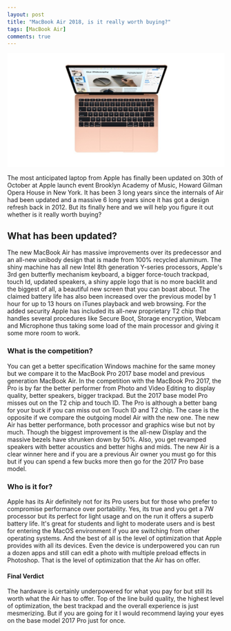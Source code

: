 ```yaml
---
layout: post
title: "MacBook Air 2018, is it really worth buying?"
tags: [MacBook Air]
comments: true
---
```


![MacBook Air 2018](/images/macbook-air.jpg)

The most anticipated laptop from Apple has finally been updated on 30th of October at Apple launch event  Brooklyn Academy of Music, Howard Gilman Opera House in New York. It has been 3 long years since the internals of Air had been updated and a massive 6 long years since it has got a design refresh back in 2012. But its finally here and we will help you figure it out whether is it really worth buying?


## What has been updated?

The new MacBook Air has massive improvements over its predecessor and an all-new unibody design that is made from 100% recycled aluminum. The shiny machine has all new Intel 8th generation Y-series processors, Apple's 3rd gen butterfly mechanism keyboard, a bigger force-touch trackpad, touch Id, updated speakers, a shiny apple logo that is no more backlit and the biggest of all, a beautiful new screen that you can boast about. The claimed battery life has also been increased over the previous model by 1 hour for up to 13 hours on iTunes playback and web browsing. For the added security Apple has included its all-new proprietary T2 chip that handles several procedures like Secure Boot, Storage encryption, Webcam and Microphone thus taking some load of the main processor and giving it some more room to work.

### What is the competition?

You can get a better specification Windows machine for the same money but we compare it to the MacBook Pro 2017 base model and previous generation MacBook Air.
In the competition with the MacBook Pro 2017, the Pro is by far the better performer from Photo and Video Editing to display quality, better speakers, bigger trackpad. But the 2017 base model Pro misses out on the T2 chip and touch ID. The Pro is although a better bang for your buck if you can miss out on Touch ID and T2 chip.
The case is the opposite if we compare the outgoing model Air with the new one. The new Air has better performance, both processor and graphics wise but not by much. Though the biggest improvement is the all-new Display and the massive bezels have shrunken down by 50%. Also, you get revamped speakers with better acoustics and better highs and mids. The new Air is a clear winner here and if you are a previous Air owner you must go for this but if you can spend a few bucks more then go for the 2017  Pro base model.

### Who is it for?

Apple has its Air definitely not for its Pro users but for those who prefer to compromise performance over portability. Yes, its true and you get a 7W processor but its perfect for light usage and on the run it offers a superb battery life. It's great for students and light to moderate users and is best for entering the MacOS environment if you are switching from other operating systems. And the best of all is the level of optimization that Apple provides with all its devices. Even the device is underpowered you can run a dozen apps and still can edit a photo with multiple preload effects in Photoshop. That is the level of optimization that the Air has on offer. 

#### Final Verdict

The hardware is certainly underpowered for what you pay for but still its worth what the Air has to offer. Top of the line build quality, the highest level of optimization, the best trackpad and the overall experience is just mesmerizing. But if you are going for it I would recommend laying your eyes on the base model 2017 Pro just for once.
